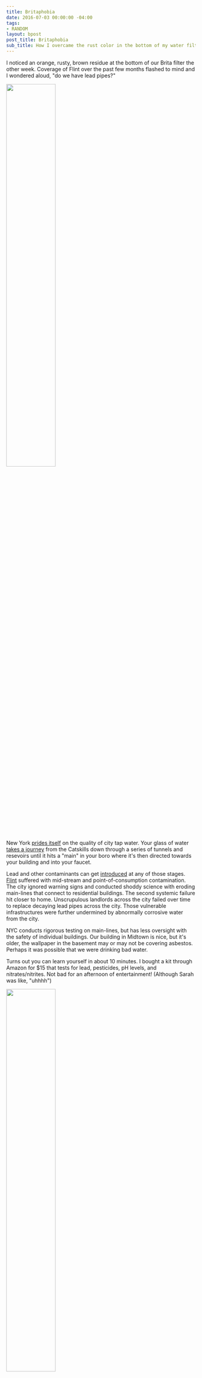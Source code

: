 ```yaml
---
title: Britaphobia
date: 2016-07-03 00:00:00 -04:00
tags:
- RANDOM
layout: bpost
post_title: Britaphobia
sub_title: How I overcame the rust color in the bottom of my water filter.
---
```


I noticed an orange, rusty, brown residue at the bottom of our Brita filter the other week. Coverage of Flint over the past few months flashed to mind and I wondered aloud, "do we have lead pipes?"

<div class="image"><img src="{{base}}/images/brita.jpg" alt="" height="auto" width="51%"></div>

New York [prides itself](http://www.nyc.gov/html/dep/html/drinking_water/index.shtml) on the quality of city tap water. Your glass of water [takes a journey](http://www.catskillarchive.com/rrextra/dnaque.Html) from the Catskills down through a series of tunnels and resevoirs until it hits a "main" in your boro where it's then directed towards your building and into your faucet.

Lead and other contaminants can get [introduced](http://www.nytimes.com/interactive/2016/03/04/us/04flint-mistakes.html?rref=collection%2Fnewseventcollection%2Fflint-water-crisis) at any of those stages. [Flint](http://www.nytimes.com/interactive/2016/04/21/us/flint-lead-water-testing-distortions.html) suffered with mid-stream and point-of-consumption contamination. The city ignored warning signs and conducted shoddy science with eroding main-lines that connect to residential buildings. The second systemic failure hit closer to home. Unscrupulous landlords across the city failed over time to replace decaying lead pipes across the city. Those vulnerable infrastructures were further undermined by abnormally corrosive water from the city.

NYC conducts rigorous testing on main-lines, but has less oversight with the safety of individual buildings. Our building in Midtown is nice, but it's older, the wallpaper in the basement may or may not be covering asbestos. Perhaps it was possible that we were drinking bad water.

Turns out you can learn yourself in about 10 minutes. I bought a kit through Amazon for $15 that tests for lead, pesticides, pH levels, and nitrates/nitrites. Not bad for an afternoon of entertainment! (Although Sarah was like, "uhhhh")

<div class="image"><img src="{{base}}/images/chem.jpg" alt="" height="auto" width="51%" ></div>

While scary, it was a lot of fun. There's something really neat about following a scientific process and learning an objective truth. Like for example, our water is slightly acidic - maybe in combination with coffee - I'm hurting my teeth? 

<div class="image"><img src="{{base}}/images/lead.jpg" alt="" height="auto" width="51%" /></div>

The residue at the bottom of my filter wasn't lead. Hooray! But that doesn't mean we're out of the woods. Decaying pipes of any sort aren't good. A little rust never hurt anyone, but broader corrosion in the pipes could lead be dangerous for children or the eldery. 

Think I wasn't going to hit on externalities? Well this one's just so obvious, you don't need to explain. 

